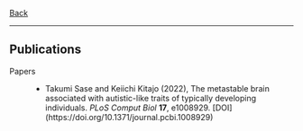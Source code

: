 [Back](/index.md)
* * *

## Publications

<dl>
<dt>Papers</dt>
    <dd><ul>
        <li>Takumi Sase and Keiichi Kitajo (2022), The metastable brain associated with autistic-like traits of typically developing individuals. <i>PLoS Comput Biol</i> <b>17</b>, e1008929. [DOI](https://doi.org/10.1371/journal.pcbi.1008929)</li>
    </ul></dd>
</dl>
